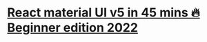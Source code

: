 # [React material UI v5 in 45 mins 🔥 Beginner edition 2022](https://www.youtube.com/watch?v=TYCM9BCaz38)
